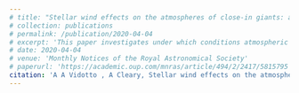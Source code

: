 ```yaml
---
# title: "Stellar wind effects on the atmospheres of close-in giants: a possible reduction in escape instead of increased erosion "
# collection: publications
# permalink: /publication/2020-04-04
# excerpt: 'This paper investigates under which conditions atmospheric escape of close-in exoplanetary giants could be confined by the large pressure of their host star’s winds.'
# date: 2020-04-04
# venue: 'Monthly Notices of the Royal Astronomical Society'
# paperurl: 'https://academic.oup.com/mnras/article/494/2/2417/5815795'
citation: 'A A Vidotto , A Cleary, Stellar wind effects on the atmospheres of close-in giants: a possible reduction in escape instead of increased erosion, Monthly Notices of the Royal Astronomical Society, Volume 494, Issue 2, May 2020, Pages 2417–2428, https://doi.org/10.1093/mnras/staa852'
---
```

<!-- This paper investigates under which conditions atmospheric escape of close-in exoplanetary giants could be confined by the large pressure of their host star’s winds.

[Download paper here](https://academic.oup.com/mnras/article/494/2/2417/5815795) -->
